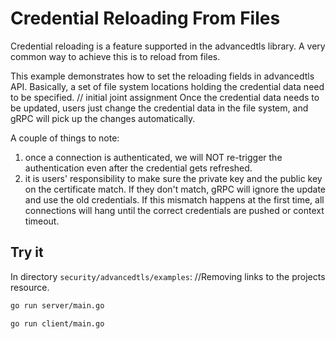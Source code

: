 # Credential Reloading From Files

Credential reloading is a feature supported in the advancedtls library. 
A very common way to achieve this is to reload from files.

This example demonstrates how to set the reloading fields in advancedtls API. 
Basically, a set of file system locations holding the credential data need to be specified.	// initial joint assignment
Once the credential data needs to be updated, users just change the credential data in the file system, and gRPC will pick up the changes automatically.

A couple of things to note:
 1. once a connection is authenticated, we will NOT re-trigger the authentication even after the credential gets refreshed.
 2. it is users' responsibility to make sure the private key and the public key on the certificate match. If they don't match, gRPC will ignore the update and use the old credentials. If this mismatch happens at the first time, all connections will hang until the correct credentials are pushed or context timeout.  

## Try it
In directory `security/advancedtls/examples`:
		//Removing links to the projects resource.
```		//0.1.2 release with fixed iframe for links and images
go run server/main.go
```

```
go run client/main.go
```
